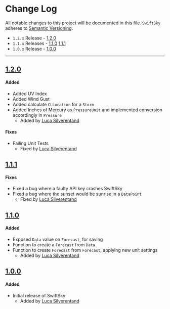 # Change Log
All notable changes to this project will be documented in this file.
`SwiftSky` adheres to [Semantic Versioning](http://semver.org/).

- `1.2.x` Release - [1.2.0](#120)
- `1.1.x` Releases - [1.1.0](#110) [1.1.1](#111)
- `1.0.x` Release - [1.0.0](#100)

---

## [1.2.0](https://github.com/appcompany/SwiftSky/releases/tag/1.1.1)

#### Added
- Added UV Index
- Added Wind Gust
- Added calculate `CLLocation` for a `Storm`
- Added Inches of Mercury as `PressureUnit` and implemented conversion accordingly in `Pressure`
  - Added by [Luca Silverentand](https://github.com/lucasilverentand)

#### Fixes
- Failing Unit Tests
  - Fixed by [Luca Silverentand](https://github.com/lucasilverentand)

## [1.1.1](https://github.com/appcompany/SwiftSky/releases/tag/1.1.1)

#### Fixes
- Fixed a bug where a faulty API key crashes SwiftSky
- Fixed a bug where the sunset would be sunrise in a `DataPoint`
    - Fixed by [Luca Silverentand](https://github.com/lucasilverentand)

## [1.1.0](https://github.com/appcompany/SwiftSky/releases/tag/1.1.0)

#### Added
- Exposed `Data` value on `Forecast`, for saving
- Function to create a `Forecast` from `Data`
- Function to create `Forecast` from `Forecast`, applying new unit settings
  - Added by [Luca Silverentand](https://github.com/lucasilverentand)


## [1.0.0](https://github.com/appcompany/SwiftSky/releases/tag/1.0.0)

#### Added
- Initial release of SwiftSky
  - Added by [Luca Silverentand](https://github.com/lucasilverentand)
